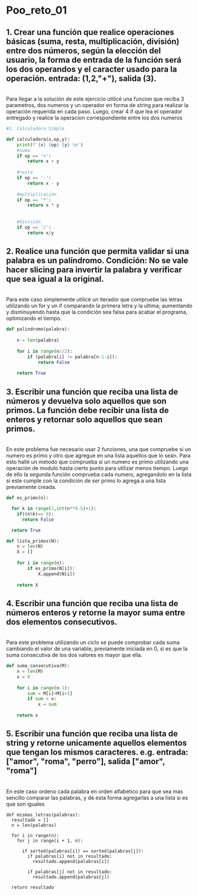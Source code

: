 # Poo_reto_01
## 1. Crear una función que realice operaciones básicas (suma, resta, multiplicación, división) entre dos números, según la elección del usuario, la forma de entrada de la función será los dos operandos y el caracter usado para la operación. entrada: (1,2,"+"), salida (3).

\
 Para llegar a la solución de este ejercicio utilicé una funcion que reciba 3 parametros, dos numeros y un operador en forma de string para realizar la operación requerida en cada paso. Luego, crear 4 if que lea el operador entregado y realice la operacion correspondiente entre los dos numeros


```python
#1. Calculadora Simple

def calculadora(x,op,y):
    print(f'{x} {op} {y} \n')
    #suma
    if op == '+':
        return x + y
    
    #resta
    if op == '-':
        return x - y
    
    #multiplicación
    if op == '*':
        return x * y
    
    
    #división
    if op == '/':
        return x/y
```

## 2. Realice una función que permita validar si una palabra es un palíndromo. Condición: No se vale hacer slicing para invertir la palabra y verificar que sea igual a la original.
\
 Para este caso simplemente utilicé un iterador que compruebe las letras utilizando un for y un if comparando la primera letra y la ultima; aumentando y disminuyendo hasta que la condición sea falsa para acabar el programa, optimizando el tiempo.


```python
def palindromo(palabra):
    
    n = len(palabra)
    
    for i in range(n//2):
        if (palabra[i] != palabra[n-1-i]):
            return False
        
    return True

```

## 3. Escribir una función que reciba una lista de números y devuelva solo aquellos que son primos. La función debe recibir una lista de enteros y retornar solo aquellos que sean primos.

\
En este problema fue necesario usar 2 funciones, una que compruebe si un numero es primo y otro que agregue en una lista aquellos que lo seán. Para esto hallé un metodo que comprueba si un numero es primo utilizando una operación de modulo hasta cierto punto para utilizar menos tiempo. Luego de ello la segunda función comprueba cada numero, agregandolo en la lista si este cumple con la condición de ser primo lo agrega a una lista previamente creada.

```python
def es_primo(n):

  for k in range(2,int(n**0.5)+1):
    if((n%k)== 0):
      return False

  return True

def lista_primos(N):
    n = len(N)
    X = []
    
    for i in range(n):
        if es_primo(N[i]):
            X.append(N[i])
            
    return X

```
 
## 4. Escribir una función que reciba una lista de números enteros y retorne la mayor suma entre dos elementos consecutivos.

\
Para este problema utilizando un ciclo se puede comprobar cada suma cambiando el valor de una variable, previamente iniciada en 0, si es que la suma consecutiva de los dos valores es mayor que ella.

```python
def suma_consecutiva(M):
    n = len(M)
    x = 0
    
    for i in range(n-1):
        sum = M[i]+M[i+1]
        if sum > x:
            x = sum
            
    return x
```

## 5. Escribir una función que reciba una lista de string y retorne unicamente aquellos elementos que tengan los mismos caracteres. e.g. entrada: ["amor", "roma", "perro"], salida ["amor", "roma"]

\
En este caso ordeno cada palabra en orden alfabetico para que sea mas sencillo comparar las palabras, y de esta forma agregarlas a una lista si es que son iguales

```pyhton
def mismas_letras(palabras):
  resultado = []
  n = len(palabras)
    
  for i in range(n):
    for j in range(i + 1, n):
    
      if sorted(palabras[i]) == sorted(palabras[j]):
        if palabras[i] not in resultado:
          resultado.append(palabras[i])

        if palabras[j] not in resultado:
          resultado.append(palabras[j])

  return resultado

```










